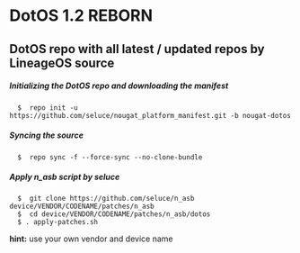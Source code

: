 DotOS 1.2 REBORN
===========
DotOS repo with all latest / updated repos by LineageOS source
------------------

##### Initializing the DotOS repo and downloading the manifest

      $  repo init -u https://github.com/seluce/nougat_platform_manifest.git -b nougat-dotos

##### Syncing the source

      $  repo sync -f --force-sync --no-clone-bundle
	  
##### Apply n_asb script by seluce

      $  git clone https://github.com/seluce/n_asb device/VENDOR/CODENAME/patches/n_asb
	  $  cd device/VENDOR/CODENAME/patches/n_asb/dotos
	  $ . apply-patches.sh
	  
**hint:** use your own vendor and device name